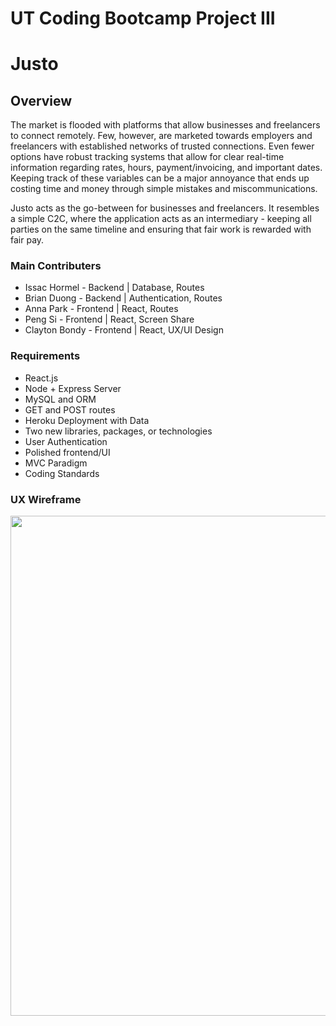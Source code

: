 # UT Coding Bootcamp Project III

# Justo 

## Overview
The market is flooded with platforms that allow businesses and freelancers to connect remotely. Few, however, are marketed towards employers and freelancers with established networks of trusted connections. Even fewer options have robust tracking systems that allow for clear real-time information regarding rates, hours, payment/invoicing, and important dates. Keeping track of these variables can be a major annoyance that ends up costing time and money through simple mistakes and miscommunications.

Justo acts as the go-between for businesses and freelancers. It resembles a simple C2C, where the application acts as an intermediary - keeping all parties on the same timeline and ensuring that fair work is rewarded with fair pay.

### Main Contributers
* Issac Hormel - Backend | Database, Routes
* Brian Duong - Backend | Authentication, Routes
* Anna Park - Frontend | React, Routes
* Peng Si - Frontend | React, Screen Share
* Clayton Bondy - Frontend | React, UX/UI Design

### Requirements
* React.js 
* Node + Express Server 
* MySQL and ORM 
* GET and POST routes 
* Heroku Deployment with Data 
* Two new libraries, packages, or technologies 
* User Authentication 
* Polished frontend/UI 
* MVC Paradigm 
* Coding Standards 

### UX Wireframe
<img src="https://github.com/brianduongh/justo/blob/master/client/public/images/justo-ux-wireframe.jpg?raw=true" width="800">
